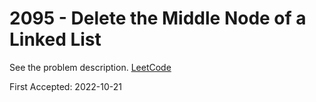 # 2095 - Delete the Middle Node of a Linked List

See the problem description. [LeetCode][1]

First Accepted: 2022-10-21

[1]: <https://leetcode.com/problems/delete-the-middle-node-of-a-linked-list/description> "Problem Webpage"
